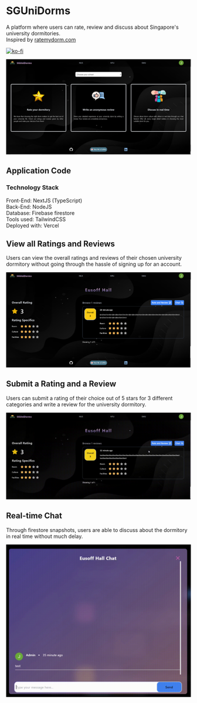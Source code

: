 # SGUniDorms
A platform where users can rate, review and discuss about Singapore's university dormitories.  
Inspired by [ratemydorm.com](https://www.ratemydorm.com/)

[![ko-fi](https://ko-fi.com/img/githubbutton_sm.svg)](https://ko-fi.com/joelkong)

![SgUniDorms](/assets/sgunidorms.PNG)

## Application Code
### Technology Stack
Front-End: NextJS (TypeScript)  
Back-End: NodeJS  
Database: Firebase firestore  
Tools used: TailwindCSS  
Deployed with: Vercel  

## View all Ratings and Reviews
Users can view the overall ratings and reviews of their chosen university dormitory without going through the hassle of signing up for an account.

![ViewRatingAndReview](/assets/view.PNG)

## Submit a Rating and a Review
Users can submit a rating of their choice out of 5 stars for 3 different categories and write a review for the university dormitory.

![SubmitRatingandReview](/assets/submit.gif)

## Real-time Chat
Through firestore snapshots, users are able to discuss about the dormitory in real time without much delay.

![Chat](/assets/chat.gif)

